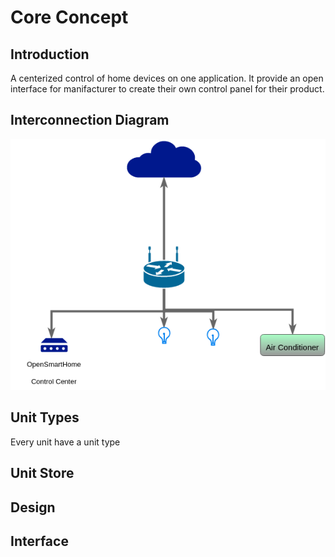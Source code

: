 # Core Concept

## Introduction
A centerized control of home devices on one application. It provide an open interface for manifacturer to create their own control panel for their product.

## Interconnection Diagram
![Interconnection Diagram](diagrams/Interconnection-Diagram/interconnection-diagram.png)


## Unit Types
Every unit have a unit type

## Unit Store


## Design

## Interface
